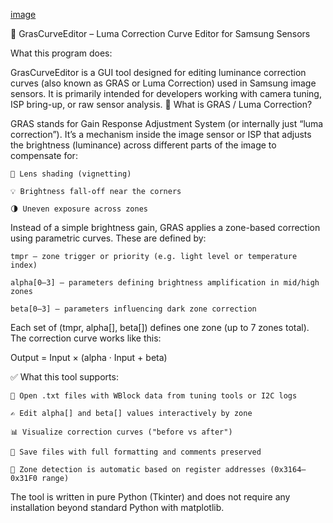 [image](https://github.com/user-attachments/assets/96d7fb51-b9ae-4d59-996e-72ee479673c3)


📘 GrasCurveEditor – Luma Correction Curve Editor for Samsung Sensors

What this program does:

GrasCurveEditor is a GUI tool designed for editing luminance correction curves (also known as GRAS or Luma Correction) used in Samsung image sensors. It is primarily intended for developers working with camera tuning, ISP bring-up, or raw sensor analysis.
🧠 What is GRAS / Luma Correction?

GRAS stands for Gain Response Adjustment System (or internally just “luma correction”). It’s a mechanism inside the image sensor or ISP that adjusts the brightness (luminance) across different parts of the image to compensate for:

    🔆 Lens shading (vignetting)

    💡 Brightness fall-off near the corners

    🌗 Uneven exposure across zones

Instead of a simple brightness gain, GRAS applies a zone-based correction using parametric curves. These are defined by:

    tmpr — zone trigger or priority (e.g. light level or temperature index)

    alpha[0–3] — parameters defining brightness amplification in mid/high zones

    beta[0–3] — parameters influencing dark zone correction

Each set of (tmpr, alpha[], beta[]) defines one zone (up to 7 zones total). The correction curve works like this:

Output = Input × (alpha · Input + beta)

✅ What this tool supports:

    📂 Open .txt files with WBlock data from tuning tools or I2C logs

    ✍️ Edit alpha[] and beta[] values interactively by zone

    📊 Visualize correction curves ("before vs after")

    💾 Save files with full formatting and comments preserved

    🧩 Zone detection is automatic based on register addresses (0x3164–0x31F0 range)

The tool is written in pure Python (Tkinter) and does not require any installation beyond standard Python with matplotlib.
